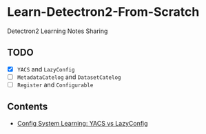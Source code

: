 # Learn-Detectron2-From-Scratch
Detectron2 Learning Notes Sharing

## TODO
- [x] `YACS` and `LazyConfig`
- [ ] `MetadataCatelog` and `DatasetCatelog`
- [ ] `Register` and `Configurable`

## Contents
- [Config System Learning: YACS vs LazyConfig](./notes/IDEA_CVR_blog_config.md)
